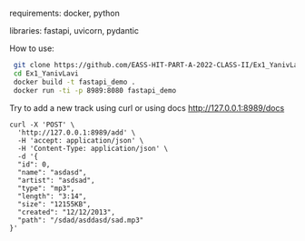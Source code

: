 requirements: docker, python

libraries: fastapi, uvicorn, pydantic

How to use:
```bash
 git clone https://github.com/EASS-HIT-PART-A-2022-CLASS-II/Ex1_YanivLavi.git
 cd Ex1_YanivLavi
 docker build -t fastapi_demo .
 docker run -ti -p 8989:8080 fastapi_demo
```

Try to add a new track using curl or using docs http://127.0.0.1:8989/docs 
```
curl -X 'POST' \
  'http://127.0.0.1:8989/add' \
  -H 'accept: application/json' \
  -H 'Content-Type: application/json' \
  -d '{
  "id": 0,
  "name": "asdasd",
  "artist": "asdsad",
  "type": "mp3",
  "length": "3:14",
  "size": "12155KB",
  "created": "12/12/2013",
  "path": "/sdad/asddasd/sad.mp3"
}'

 ```
